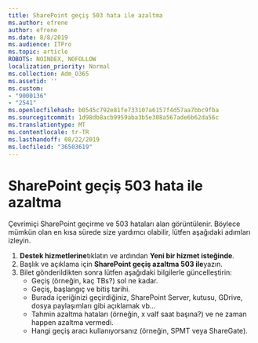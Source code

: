 ```yaml
---
title: SharePoint geçiş 503 hata ile azaltma
ms.author: efrene
author: efrene
ms.date: 8/8/2019
ms.audience: ITPro
ms.topic: article
ROBOTS: NOINDEX, NOFOLLOW
localization_priority: Normal
ms.collection: Adm_O365
ms.assetid: ''
ms.custom:
- "9000136"
- "2541"
ms.openlocfilehash: b0545c792e81fe733107a6157f4d57aa7bbc9fba
ms.sourcegitcommit: 1d98db8acb9959aba3b5e308a567ade6b62da56c
ms.translationtype: MT
ms.contentlocale: tr-TR
ms.lasthandoff: 08/22/2019
ms.locfileid: "36503619"
---
```

# <a name="sharepoint-migration-throttling-with-503-errors"></a>SharePoint geçiş 503 hata ile azaltma

Çevrimiçi SharePoint geçirme ve 503 hataları alan görüntülenir. Böylece mümkün olan en kısa sürede size yardımcı olabilir, lütfen aşağıdaki adımları izleyin. 

1. **Destek hizmetlerine**tıklatın ve ardından **Yeni bir hizmet isteğinde**.
2. Başlık ve açıklama için **SharePoint geçiş azaltma 503 ile**yazın.
3. Bilet gönderildikten sonra lütfen aşağıdaki bilgilerle güncelleştirin:
    - Geçiş (örneğin, kaç TBs?) sol ne kadar.
    - Geçiş, başlangıç ve bitiş tarihi.
    - Burada içeriğinizi geçirdiğiniz, SharePoint Server, kutusu, GDrive, dosya paylaşımları gibi açıklamak vb...
    - Tahmin azaltma hataları (örneğin, x valf saat başına?) ve ne zaman happen azaltma vermedi.
    - Hangi geçiş aracı kullanıyorsanız (örneğin, SPMT veya ShareGate).



